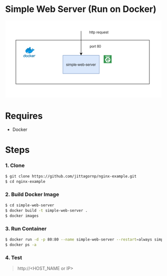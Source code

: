 # Simple Web Server (Run on Docker)

<img src="./nginx-web-server.png" width="600"/>

# Requires

- Docker 

# Steps 

### 1. Clone 

```sh
$ git clone https://github.com/jittagornp/nginx-example.git
$ cd nginx-example
```

### 2. Build Docker Image 

```sh 
$ cd simple-web-server
$ docker build -t simple-web-server .  
$ docker images 
```

### 3. Run Container 

```sh
$ docker run -d -p 80:80 --name simple-web-server --restart=always simple-web-server 
$ docker ps -a 
```

### 4. Test

> http://<HOST_NAME or IP>
